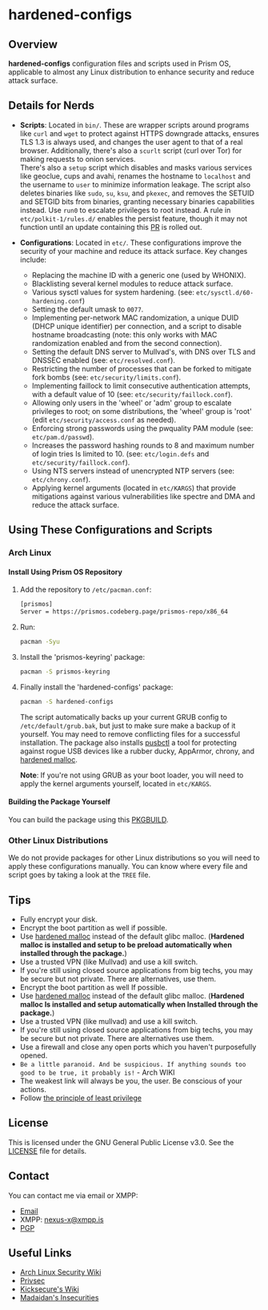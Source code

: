 # hardened-configs

## Overview

**hardened-configs** configuration files and scripts used in Prism OS, applicable to almost any Linux distribution to enhance security and reduce attack surface.

## Details for Nerds

- **Scripts**: Located in `bin/`. These are wrapper scripts around programs like `curl` and `wget` to protect against HTTPS downgrade attacks, ensures TLS 1.3 is always used, and changes the user agent to that of a real browser. Additionally, there's also a `scurlt` script (curl over Tor) for making requests to onion services.  
  There's also a `setup` script which disables and masks various services like geoclue, cups and avahi, renames the hostname to `localhost` and the username to `user` to minimize information leakage. The script also deletes binaries like `sudo`, `su`, `ksu`, and `pkexec`, and removes the SETUID and SETGID bits from binaries, granting necessary binaries capabilities instead. Use `run0` to escalate privileges to root instead. A rule in `etc/polkit-1/rules.d/` enables the persist feature, though it may not function until an update containing this [PR](https://github.com/polkit-org/polkit/pull/533) is rolled out.

- **Configurations**: Located in `etc/`. These configurations improve the security of your machine and reduce its attack surface. Key changes include:
  - Replacing the machine ID with a generic one (used by WHONIX).
  - Blacklisting several kernel modules to reduce attack surface.
  - Various sysctl values for system hardening. (see: `etc/sysctl.d/60-hardening.conf`)
  - Setting the default umask to `0077`.
  - Implementing per-network MAC randomization, a unique DUID (DHCP unique identifier) per connection, and a script to disable hostname broadcasting (note: this only works with MAC randomization enabled and from the second connection).
  - Setting the default DNS server to Mullvad's, with DNS over TLS and DNSSEC enabled (see: `etc/resolved.conf`).
  - Restricting the number of processes that can be forked to mitigate fork bombs (see: `etc/security/limits.conf`).
  - Implementing faillock to limit consecutive authentication attempts, with a default value of 10 (see: `etc/security/faillock.conf`).
  - Allowing only users in the 'wheel' or 'adm' group to escalate privileges to root; on some distributions, the 'wheel' group is 'root' (edit `etc/security/access.conf` as needed).
  - Enforcing strong passwords using the pwquality PAM module (see: `etc/pam.d/passwd`).
  - Increases the password hashing rounds to 8 and maximum number of login tries Is limited to 10. (see: `etc/login.defs` and `etc/security/faillock.conf`).
  - Using NTS servers instead of unencrypted NTP servers (see: `etc/chrony.conf`).
  - Applying kernel arguments (located in `etc/KARGS`) that provide mitigations against various vulnerabilities like spectre and DMA and reduce the attack surface.

## Using These Configurations and Scripts

### Arch Linux

#### Install Using Prism OS Repository

1. Add the repository to `/etc/pacman.conf`:
    ```sh
    [prismos]
    Server = https://prismos.codeberg.page/prismos-repo/x86_64
    ```
2. Run:
    ```sh
    pacman -Syu
    ```
3. Install the 'prismos-keyring' package:
    ```sh
    pacman -S prismos-keyring
    ```
4. Finally install the 'hardened-configs' package:
    ```sh
    pacman -S hardened-configs
    ```
    The script automatically backs up your current GRUB config to `/etc/default/grub.bak`, but just to make sure make a backup of it yourself. You may need to remove conflicting files for a successful installation. The package also installs [pusbctl](https://github.com/prismos-org/pusbctl) a tool for protecting against rogue USB devices like a rubber ducky, AppArmor, chrony, and [hardened malloc](https://github.com/GrapheneOS/hardened_malloc).

    **Note**: If you're not using GRUB as your boot loader, you will need to apply the kernel arguments yourself, located in `etc/KARGS`.

#### Building the Package Yourself

You can build the package using this [PKGBUILD](https://github.com/prismos-org/PKGBUILDS/tree/master/hardened-configs).

### Other Linux Distributions

We do not provide packages for other Linux distributions so you will need to apply these configurations manually. You can know where every file and script goes by taking a look at the `TREE` file.

## Tips

- Fully encrypt your disk.
- Encrypt the boot partition as well if possible.
- Use [hardened malloc](https://github.com/GrapheneOS/hardened_malloc) instead of the default glibc malloc. (**Hardened malloc is installed and setup to be preload automatically when installed through the package.**)
- Use a trusted VPN (like Mullvad) and use a kill switch.
- If you're still using closed source applications from big techs, you may be secure but not private. There are alternatives, use them.
- Encrypt the boot partition as well If possible.
- Use [hardened malloc](https://github.com/GrapheneOS/hardened_malloc) instead of the default glibc malloc. (**Hardened malloc Is installed and setup automatically when Installed through the package.**)
- Use a trusted VPN (like mullvad) and use a kill switch.
- If you're still using closed source applications from big techs, you may be secure but not private. There are alternatives use them.
- Use a firewall and close any open ports which you haven't purposefully opened.
- `Be a little paranoid. And be suspicious. If anything sounds too good to be true, it probably is!` - Arch WIKI
- The weakest link will always be you, the user. Be conscious of your actions.
- Follow [the principle of least privilege](https://en.wikipedia.org/wiki/Principle_of_least_privilege)

## License

This is licensed under the GNU General Public License v3.0. See the [LICENSE](LICENSE) file for details.

## Contact

You can contact me via email or XMPP:
- [Email](mailto:nexus-x[at]tuta[dot]io)
- XMPP: nexus-x@xmpp.is
- [PGP](https://nrz-21.github.io/key.txt)

## Useful Links

- [Arch Linux Security Wiki](https://wiki.archlinux.org/title/Security)
- [Privsec](https://privsec.dev/posts/linux/)
- [Kicksecure's Wiki](https://www.kicksecure.com/wiki/About)
- [Madaidan's Insecurities](https://madaidans-insecurities.github.io/)
